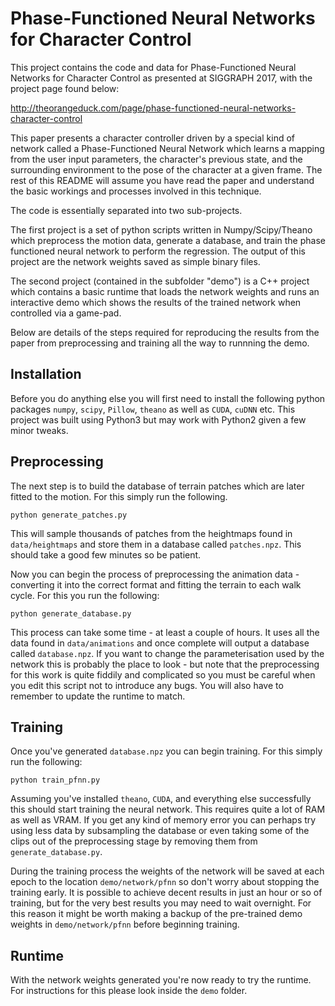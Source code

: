 Phase-Functioned Neural Networks for Character Control
======================================================

This project contains the code and data for Phase-Functioned Neural Networks 
for Character Control as presented at SIGGRAPH 2017, with the project page 
found below:

http://theorangeduck.com/page/phase-functioned-neural-networks-character-control

This paper presents a character controller driven by a special kind of network
called a Phase-Functioned Neural Network which learns a mapping from the user
input parameters, the character's previous state, and the surrounding 
environment to the pose of the character at a given frame. The rest of this 
README will assume you have read the paper and understand the basic workings 
and processes involved in this technique.

The code is essentially separated into two sub-projects.

The first project is a set of python scripts written in Numpy/Scipy/Theano 
which preprocess the motion data, generate a database, and train the phase 
functioned neural network to perform the regression. The output of this project
are the network weights saved as simple binary files.

The second project (contained in the subfolder "demo") is a C++ project which
contains a basic runtime that loads the network weights and runs an interactive 
demo which shows the results of the trained network when controlled via a 
game-pad.

Below are details of the steps required for reproducing the results from the 
paper from preprocessing and training all the way to runnning the demo.


Installation
------------

Before you do anything else you will first need to install the following python 
packages `numpy`, `scipy`, `Pillow`, `theano` as well as `CUDA`, `cuDNN` etc. 
This project was built using Python3 but may work with Python2 given a few 
minor tweaks.


Preprocessing
-------------

The next step is to build the database of terrain patches which are later 
fitted to the motion. For this simply run the following. 

    python generate_patches.py

This will sample thousands of patches from the heightmaps found in 
`data/heightmaps` and store them in a database called `patches.npz`. This
should take a good few minutes so be patient.

Now you can begin the process of preprocessing the animation data - converting 
it into the correct format and fitting the terrain to each walk cycle. For this
you run the following:

    python generate_database.py

This process can take some time - at least a couple of hours. It uses all the 
data found in `data/animations` and once complete will output a database called 
`database.npz`. If you want to change the parameterisation used by the network 
this is probably the place to look - but note that the preprocessing for this 
work is quite fiddily and complicated so you must be careful when you edit this 
script not to introduce any bugs. You will also have to remember to update the
runtime to match.


Training
--------

Once you've generated `database.npz` you can begin training. For this simply 
run the following:

    python train_pfnn.py

Assuming you've installed `theano`, `CUDA`, and everything else successfully 
this should start training the neural network. This requires quite a lot of RAM
as well as VRAM. If you get any kind of memory error you can perhaps try using 
less data by subsampling the database or even taking some of the clips out of 
the preprocessing stage by removing them from `generate_database.py`.

During the training process the weights of the network will be saved at each
epoch to the location `demo/network/pfnn` so don't worry about stopping the 
training early. It is possible to achieve decent results in just an hour or so
of training, but for the very best results you may need to wait overnight. For
this reason it might be worth making a backup of the pre-trained demo weights 
in `demo/network/pfnn` before beginning training.


Runtime
-------

With the network weights generated you're now ready to try the runtime. For 
instructions for this please look inside the `demo` folder.



